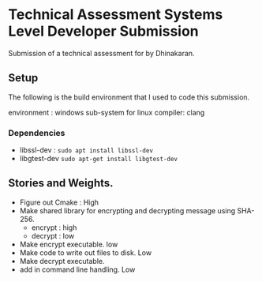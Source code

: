 # Technical Assessment Systems Level Developer Submission

Submission of a technical assessment for by Dhinakaran.

## Setup

The following is the build environment that I used to code this submission.

environment : windows sub-system for linux
compiler: clang 

### Dependencies
- libssl-dev :
    `sudo apt install libssl-dev`
- libgtest-dev
    `sudo apt-get install libgtest-dev`


## Stories and Weights.

- Figure out Cmake : High
- Make shared library for encrypting and decrypting message using SHA-256.
    - encrypt : high
    - decrypt : low
- Make encrypt executable. low
- Make code to write out files to disk. Low
- Make decrypt executable.
- add in command line handling. Low
